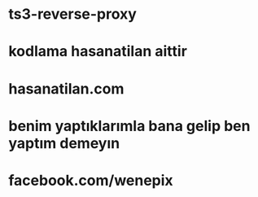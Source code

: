 # ts3-reverse-proxy
# kodlama hasanatilan aittir
# hasanatilan.com
# benim yaptıklarımla bana gelip ben yaptım demeyın
# facebook.com/wenepix
